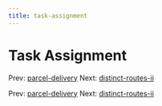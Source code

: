 ```yaml
---
title: task-assignment
---
```




# Task Assignment

Prev: [parcel-delivery](parcel-delivery.md) Next:
[distinct-routes-ii](distinct-routes-ii.md)

Prev: [parcel-delivery](parcel-delivery.md) Next:
[distinct-routes-ii](distinct-routes-ii.md)
